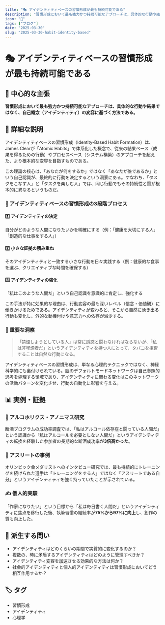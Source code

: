 ```yaml
---
title: "🎭 アイデンティティベースの習慣形成が最も持続可能である"
description: "習慣形成において最も強力かつ持続可能なアプローチは、具体的な行動や結果ではなく、自己概念（アイデンティティ）の変容に基づく方法である。"
icon: "📝"
tags: ["ブログ"]
date: "2025-03-30"
slug: "2025-03-30-habit-identity-based"
---
```


# 🎭 アイデンティティベースの習慣形成が最も持続可能である

## 🎯 中心的な主張

**習慣形成において最も強力かつ持続可能なアプローチは、具体的な行動や結果ではなく、自己概念（アイデンティティ）の変容に基づく方法である。**

## 📖 詳細な説明

アイデンティティベースの習慣形成（Identity-Based Habit Formation）は、James Clearが「Atomic Habits」で体系化した概念で、従来の結果ベース（成果を得るための行動）やプロセスベース（システム構築）のアプローチを超えた、より根本的な変容を目指すものである。

この理論の核心は、「あなたが何をするか」ではなく「あなたが誰であるか」という自己認識が、最終的に行動を決定するという洞察にある。すなわち、「タスクをこなす人」と「タスクを楽しむ人」では、同じ行動でもその持続性と質が根本的に異なるというものだ。

### 🔄 アイデンティティベースの習慣形成の3段階プロセス

#### 1️⃣ アイデンティティの決定
自分がどのような人間になりたいかを明確にする（例：「健康を大切にする人」「創造的な仕事をする人」）

#### 2️⃣ 小さな証拠の積み重ね
そのアイデンティティと一致する小さな行動を日々実践する（例：健康的な食事を選ぶ、クリエイティブな時間を確保する）

#### 3️⃣ アイデンティティの強化
「私はこのような人間だ」という自己認識を意識的に肯定し、強化する

この手法が特に効果的な理由は、行動変容の最も深いレベル（信念・価値観）に働きかけるためである。アイデンティティが変わると、そこから自然に湧き出る行動も変化し、外的な動機付けや意志力への依存が減少する。

### 💭 重要な洞察

> 「禁煙しようとしている人」は常に誘惑と闘わなければならないが、「私は非喫煙者だ」というアイデンティティを持つ人にとって、タバコを拒否することは自然な行動になる。

アイデンティティベースの習慣形成は、単なる心理的テクニックではなく、神経科学的にも裏付けられている。脳のデフォルトモードネットワークは自己参照的思考を処理する領域であり、アイデンティティに関わる変化はこのネットワークの活動パターンを変化させ、行動の自動化に影響を与える。

## 📊 実例・証拠

### 🔬 アルコホリクス・アノニマス研究

断酒プログラムの成功率調査では、「私はアルコール依存症と闘っている人間だ」という認識から「私はアルコールを必要としない人間だ」というアイデンティティの転換を経験した参加者の長期的な断酒成功率が**3倍高かった**。

### 🏃 アスリートの事例

オリンピック金メダリストへのインタビュー研究では、最も持続的にトレーニングを続けられた選手は「トレーニングをする人」ではなく「アスリートである自分」というアイデンティティを強く持っていたことが示されている。

### ✍️ 個人的実験

「作家になりたい」という目標から「私は毎日書く人間だ」というアイデンティティに焦点を移行した後、執筆習慣の継続率が**75%から97%に向上**し、創作の質も向上した。

## 🤔 派生する問い

- アイデンティティはどのくらいの期間で実質的に変化するのか？
- 複数の、時に矛盾するアイデンティティはどのように管理すべきか？
- アイデンティティ変容を加速させる効果的な方法は何か？
- 社会的アイデンティティと個人的アイデンティティは習慣形成においてどう相互作用するか？

## 🏷️ タグ

- 習慣形成
- アイデンティティ
- 心理学